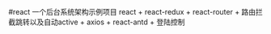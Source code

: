 #react 一个后台系统架构示例项目
react + react-redux + react-router + 路由拦截跳转以及自动active + axios + react-antd + 登陆控制

